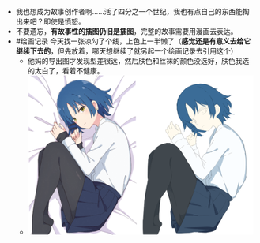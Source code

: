 - 我也想成为故事创作者啊……活了四分之一个世纪，我也有点自己的东西能掏出来吧？即使是愤怒。
- 不要遗忘，**有故事性的插图仍旧是插图**，完整的故事需要用漫画去表达。
- #绘画记录 今天找一张凉勾了个线，上色上一半懒了（**感觉还是有意义去给它继续下去的**，但先放着，哪天想继续了就另起一个绘画记录去引用这个）
	- 他妈的导出图才发现型差很远，然后肤色和丝袜的颜色没选好，肤色我选的太白了，看着不健康。
	- ![res.png](../assets/res_1721491568355_0.png)